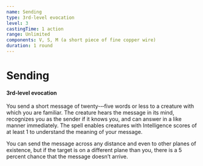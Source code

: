 ```yaml
---
name: Sending
type: 3rd-level evocation
level: 3
castingTime: 1 action
range: Unlimited
components: V, S, M (a short piece of fine copper wire)
duration: 1 round
---
```


# Sending

#### 3rd-level evocation

You send a short message of twenty-­‐‑five words or less to a creature with which you are familiar. The creature hears the message in its mind, recognizes you as the sender if it knows you, and can answer in a like manner immediately. The spell enables creatures with Intelligence scores of at least 1 to understand the meaning of your message.

You can send the message across any distance and even to other planes of existence, but if the target is on a different plane than you, there is a 5 percent chance that the message doesn’t arrive.
